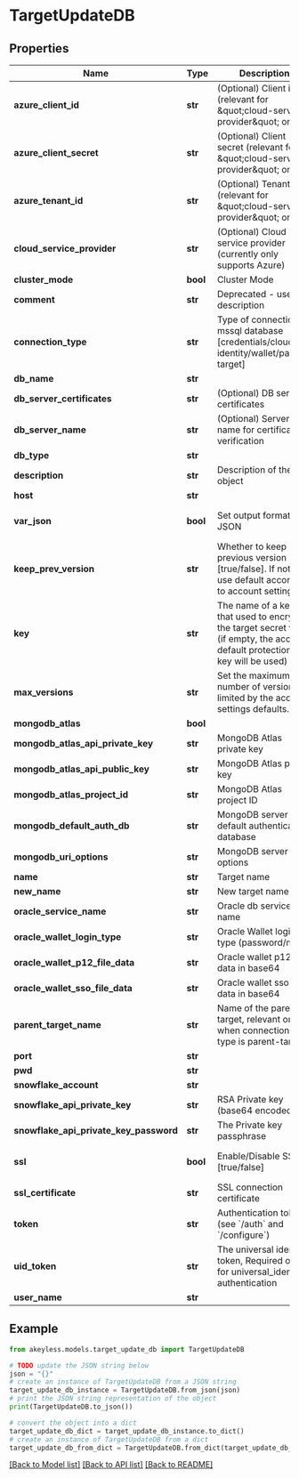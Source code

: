 # TargetUpdateDB


## Properties

Name | Type | Description | Notes
------------ | ------------- | ------------- | -------------
**azure_client_id** | **str** | (Optional) Client id (relevant for \&quot;cloud-service-provider\&quot; only) | [optional] 
**azure_client_secret** | **str** | (Optional) Client secret (relevant for \&quot;cloud-service-provider\&quot; only) | [optional] 
**azure_tenant_id** | **str** | (Optional) Tenant id (relevant for \&quot;cloud-service-provider\&quot; only) | [optional] 
**cloud_service_provider** | **str** | (Optional) Cloud service provider (currently only supports Azure) | [optional] 
**cluster_mode** | **bool** | Cluster Mode | [optional] 
**comment** | **str** | Deprecated - use description | [optional] 
**connection_type** | **str** | Type of connection to mssql database [credentials/cloud-identity/wallet/parent-target] | [default to 'credentials']
**db_name** | **str** |  | [optional] 
**db_server_certificates** | **str** | (Optional) DB server certificates | [optional] 
**db_server_name** | **str** | (Optional) Server name for certificate verification | [optional] 
**db_type** | **str** |  | 
**description** | **str** | Description of the object | [optional] 
**host** | **str** |  | [optional] 
**var_json** | **bool** | Set output format to JSON | [optional] [default to False]
**keep_prev_version** | **str** | Whether to keep previous version [true/false]. If not set, use default according to account settings | [optional] 
**key** | **str** | The name of a key that used to encrypt the target secret value (if empty, the account default protectionKey key will be used) | [optional] 
**max_versions** | **str** | Set the maximum number of versions, limited by the account settings defaults. | [optional] 
**mongodb_atlas** | **bool** |  | [optional] 
**mongodb_atlas_api_private_key** | **str** | MongoDB Atlas private key | [optional] 
**mongodb_atlas_api_public_key** | **str** | MongoDB Atlas public key | [optional] 
**mongodb_atlas_project_id** | **str** | MongoDB Atlas project ID | [optional] 
**mongodb_default_auth_db** | **str** | MongoDB server default authentication database | [optional] 
**mongodb_uri_options** | **str** | MongoDB server URI options | [optional] 
**name** | **str** | Target name | 
**new_name** | **str** | New target name | [optional] 
**oracle_service_name** | **str** | Oracle db service name | [optional] 
**oracle_wallet_login_type** | **str** | Oracle Wallet login type (password/mtls) | [optional] 
**oracle_wallet_p12_file_data** | **str** | Oracle wallet p12 file data in base64 | [optional] 
**oracle_wallet_sso_file_data** | **str** | Oracle wallet sso file data in base64 | [optional] 
**parent_target_name** | **str** | Name of the parent target, relevant only when connection-type is parent-target | [optional] 
**port** | **str** |  | [optional] 
**pwd** | **str** |  | [optional] 
**snowflake_account** | **str** |  | [optional] 
**snowflake_api_private_key** | **str** | RSA Private key (base64 encoded) | [optional] 
**snowflake_api_private_key_password** | **str** | The Private key passphrase | [optional] 
**ssl** | **bool** | Enable/Disable SSL [true/false] | [optional] [default to False]
**ssl_certificate** | **str** | SSL connection certificate | [optional] 
**token** | **str** | Authentication token (see &#x60;/auth&#x60; and &#x60;/configure&#x60;) | [optional] 
**uid_token** | **str** | The universal identity token, Required only for universal_identity authentication | [optional] 
**user_name** | **str** |  | [optional] 

## Example

```python
from akeyless.models.target_update_db import TargetUpdateDB

# TODO update the JSON string below
json = "{}"
# create an instance of TargetUpdateDB from a JSON string
target_update_db_instance = TargetUpdateDB.from_json(json)
# print the JSON string representation of the object
print(TargetUpdateDB.to_json())

# convert the object into a dict
target_update_db_dict = target_update_db_instance.to_dict()
# create an instance of TargetUpdateDB from a dict
target_update_db_from_dict = TargetUpdateDB.from_dict(target_update_db_dict)
```
[[Back to Model list]](../README.md#documentation-for-models) [[Back to API list]](../README.md#documentation-for-api-endpoints) [[Back to README]](../README.md)


